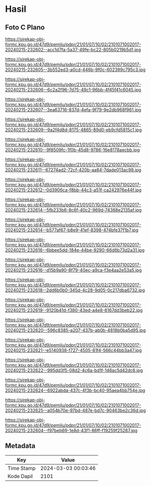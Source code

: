 # Hasil

## Foto C Plano

https://sirekap-obj-formc.kpu.go.id/47d9/pemilu/pdpr/21/01/07/10/02/2101071002017-20240215-232602--acc1d7fa-5a37-49fe-bc22-805b0219b5d1.jpg

https://sirekap-obj-formc.kpu.go.id/47d9/pemilu/pdpr/21/01/07/10/02/2101071002017-20240215-232605--3b552ed3-a0cd-446b-9f0c-602399c795c3.jpg

https://sirekap-obj-formc.kpu.go.id/47d9/pemilu/pdpr/21/01/07/10/02/2101071002017-20240215-232606--6c2a2f96-7d75-49c1-96bb-4f45f41c6045.jpg

https://sirekap-obj-formc.kpu.go.id/47d9/pemilu/pdpr/21/01/07/10/02/2101071002017-20240215-232607--3ea63716-837d-4efa-9f79-9e2db968f961.jpg

https://sirekap-obj-formc.kpu.go.id/47d9/pemilu/pdpr/21/01/07/10/02/2101071002017-20240215-232609--9a2f4d8d-8175-4865-89d0-eb9cfd5815c1.jpg

https://sirekap-obj-formc.kpu.go.id/47d9/pemilu/pdpr/21/01/07/10/02/2101071002017-20240215-232610--9f8509fc-1f0b-45d8-9786-16e8178aecbb.jpg

https://sirekap-obj-formc.kpu.go.id/47d9/pemilu/pdpr/21/01/07/10/02/2101071002017-20240215-232611--67274ad2-72cf-420b-aa84-7dade013ac98.jpg

https://sirekap-obj-formc.kpu.go.id/47d9/pemilu/pdpr/21/01/07/10/02/2101071002017-20240215-232612--0d3906ca-f8bb-44c3-a51f-ca242976e44f.jpg

https://sirekap-obj-formc.kpu.go.id/47d9/pemilu/pdpr/21/01/07/10/02/2101071002017-20240215-232614--5fb233b6-8c6f-40c2-969d-74368e2135af.jpg

https://sirekap-obj-formc.kpu.go.id/47d9/pemilu/pdpr/21/01/07/10/02/2101071002017-20240215-232614--b577af67-b8e9-41ef-8398-474bfe37f1b7.jpg

https://sirekap-obj-formc.kpu.go.id/47d9/pemilu/pdpr/21/01/07/10/02/2101071002017-20240215-232616--6bbee5dd-184e-44be-9290-66d6b73d2a31.jpg

https://sirekap-obj-formc.kpu.go.id/47d9/pemilu/pdpr/21/01/07/10/02/2101071002017-20240215-232616--d15b9a90-8f79-40ec-a9ca-f3e4aa2e53a5.jpg

https://sirekap-obj-formc.kpu.go.id/47d9/pemilu/pdpr/21/01/07/10/02/2101071002017-20240215-232618--2dd6b0b0-345d-4c28-9d05-0c217dba6732.jpg

https://sirekap-obj-formc.kpu.go.id/47d9/pemilu/pdpr/21/01/07/10/02/2101071002017-20240215-232619--9120b41d-f380-43ed-a4e8-6167dd3beb22.jpg

https://sirekap-obj-formc.kpu.go.id/47d9/pemilu/pdpr/21/01/07/10/02/2101071002017-20240215-232620--596c8385-a207-437b-ab0b-4818b0ba5d95.jpg

https://sirekap-obj-formc.kpu.go.id/47d9/pemilu/pdpr/21/01/07/10/02/2101071002017-20240215-232621--e5140938-f727-4505-81f4-566c44bb3a47.jpg

https://sirekap-obj-formc.kpu.go.id/47d9/pemilu/pdpr/21/01/07/10/02/2101071002017-20240215-232622--995dd3f5-08d2-4c6a-bd1f-146ac5d42dc6.jpg

https://sirekap-obj-formc.kpu.go.id/47d9/pemilu/pdpr/21/01/07/10/02/2101071002017-20240215-232624--6922abda-437c-4f3b-bc40-95aea4bb754e.jpg

https://sirekap-obj-formc.kpu.go.id/47d9/pemilu/pdpr/21/01/07/10/02/2101071002017-20240215-232625--a054b70e-97bd-487e-bd7c-90463be2c36d.jpg

https://sirekap-obj-formc.kpu.go.id/47d9/pemilu/pdpr/21/01/07/10/02/2101071002017-20240215-232604--f97beb69-1e8d-43f1-86ff-f19259f25267.jpg


## Metadata

| Key        | Value               |
| ---------- | ------------------- |
| Time Stamp | 2024-03-03 00:03:46 |
| Kode Dapil | 2101                |




